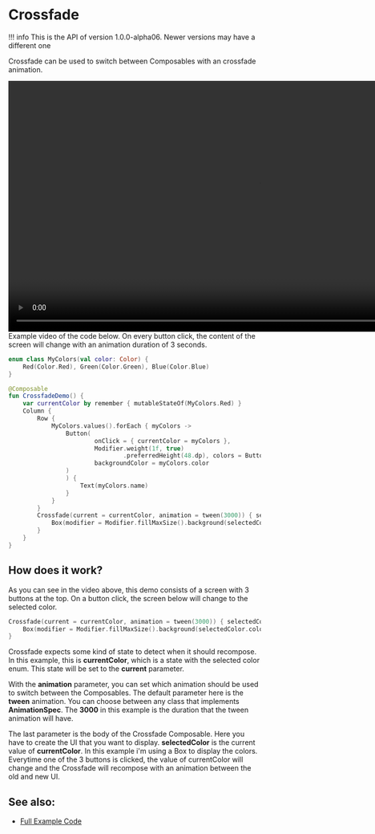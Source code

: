 # Crossfade

!!! info
    This is the API of version 1.0.0-alpha06. Newer versions may have a different one

Crossfade can be used to switch between Composables with an crossfade animation.

<div>
<video height="500" align="center" controls>
  <source src="../../images/animation/crossfade/crossfadedemo.webm" type="video/webm" align="center">
</video>
</div>
Example video of the code below. On every button click, the content of the screen will change with an animation duration of 3 seconds.

```kotlin
enum class MyColors(val color: Color) {
    Red(Color.Red), Green(Color.Green), Blue(Color.Blue)
}

@Composable
fun CrossfadeDemo() {
    var currentColor by remember { mutableStateOf(MyColors.Red) }
    Column {
        Row {
            MyColors.values().forEach { myColors ->
                Button(
                        onClick = { currentColor = myColors },
                        Modifier.weight(1f, true)
                                .preferredHeight(48.dp), colors = ButtonConstants.defaultButtonColors(
                        backgroundColor = myColors.color
                )
                ) {
                    Text(myColors.name)
                }
            }
        }
        Crossfade(current = currentColor, animation = tween(3000)) { selectedColor ->
            Box(modifier = Modifier.fillMaxSize().background(selectedColor.color))
        }
    }
}
```

## How does it work?
As you can see in the video above, this demo consists of a screen with 3 buttons at the top. On a button click, the screen below will change to the selected color.

```kotlin
Crossfade(current = currentColor, animation = tween(3000)) { selectedColor ->
    Box(modifier = Modifier.fillMaxSize().background(selectedColor.color))
}
```

Crossfade expects some kind of state to detect when it should recompose. In this example, this is **currentColor**, which is a state with the selected color enum. This state will be set to the **current** parameter.

With the **animation** parameter, you can set which animation should be used to switch between the Composables. The default parameter here is the **tween** animation. You can choose between any class that implements **AnimationSpec**.
The **3000** in this example is the duration that the tween animation will have.

The last parameter is the body of the Crossfade Composable. Here you have to create the UI that you want to display. **selectedColor** is the current value of **currentColor**. In this example i'm using a Box to display the colors.
Everytime one of the 3 buttons is clicked, the value of currentColor will change and the Crossfade will recompose with an animation between the old and new UI.


## See also:
* [Full Example Code](https://github.com/Foso/Jetpack-Compose-Playground/blob/master/compose/src/main/java/de/jensklingenberg/jetpackcomposeplayground/ui/github/animation/crossfade/CrossfadeDemo.kt)
